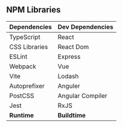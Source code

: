 ## NPM Libraries 
<!-- Santo -->
| **Dependencies**    | **Dev Dependencies** |
| ------------------- | -------------------  |
| TypeScript          | React                |
| CSS Libraries       | React Dom            |
| ESLint              | Express              |
| Webpack             | Vue                  |
| Vite                | Lodash               |
| Autoprefixer        | Anguler              |
| PostCSS             | Angular Compiler     |
| Jest                | RxJS                 |
| **Runtime**         | **Buildtime**        |